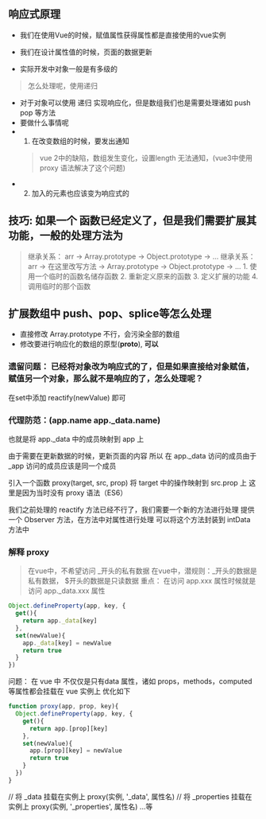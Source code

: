 ## 响应式原理
- 我们在使用Vue的时候，赋值属性获得属性都是直接使用的vue实例
- 我们在设计属性值的时候，页面的数据更新

- 实际开发中对象一般是有多级的
> 怎么处理呢，使用递归

- 对于对象可以使用 递归 实现响应化，但是数组我们也是需要处理诸如 push pop 等方法
- 要做什么事情呢
- 1. 在改变数组的时候，要发出通知
  > vue 2中的缺陷，数组发生变化，设置length 无法通知，(vue3中使用 proxy 语法解决了这个问题)
- 2. 加入的元素也应该变为响应式的
## 技巧: 如果一个 函数已经定义了，但是我们需要扩展其功能，一般的处理方法为
> 继承关系： arr -> Array.prototype -> Object.prototype -> ...
> 继承关系： arr -> 在这里改写方法 -> Array.prototype -> Object.prototype -> ...
    1. 使用一个临时的函数名储存函数
    2. 重新定义原来的函数
    3. 定义扩展的功能
    4. 调用临时的那个函数

## 扩展数组中 push、pop、splice等怎么处理
- 直接修改 Array.prototype 不行，会污染全部的数组
- 修改要进行响应化的数组的原型(__proto__), **可以**

### 遗留问题： 已经将对象改为响应式的了，但是如果直接给对象赋值，赋值另一个对象，那么就不是响应的了，怎么处理呢？
 在set中添加 reactify(newValue) 即可 

### 代理防范：(app.name app._data.name)
也就是将 app._data 中的成员映射到 app 上

由于需要在更新数据的时候，更新页面的内容
所以 在 app._data 访问的成员由于 _app 访问的成员应该是同一个成员

引入一个函数 proxy(target, src, prop) 将 target 中的操作映射到 src.prop 上
这里是因为当时没有 proxy 语法（ES6）

我们之前处理的 reactify 方法已经不行了，我们需要一个新的方法进行处理
提供一个 Observer 方法，在方法中对属性进行处理
可以将这个方法封装到 intData 方法中

### 解释 proxy
> 在vue中，不希望访问 _开头的私有数据
> 在vue中，潜规则：_开头的数据是私有数据， $开头的数据是只读数据
 重点： 在访问 app.xxx 属性时候就是访问 app._data.xxx 属性
 ```js
 Object.defineProperty(app, key, {
   get(){
     return app._data[key]
   },
   set(newValue){
     app._data[key] = newValue
     return true
   }
 })
 ```
 问题： 
 在 vue 中 不仅仅是只有data 属性，诸如 props，methods，computed 等属性都会挂载在 vue 实例上
 优化如下
 ```js
 function proxy(app, prop, key){
   Object.defineProperty(app, key, {
     get(){
       return app.[prop][key]
     },
     set(newValue){
       app.[prop][key] = newValue
       return true
     }
   })
 }
 ```
// 将 _data 挂载在实例上
proxy(实例, '_data', 属性名)
// 将 _properties 挂载在实例上
proxy(实例, '_properties', 属性名)
...等